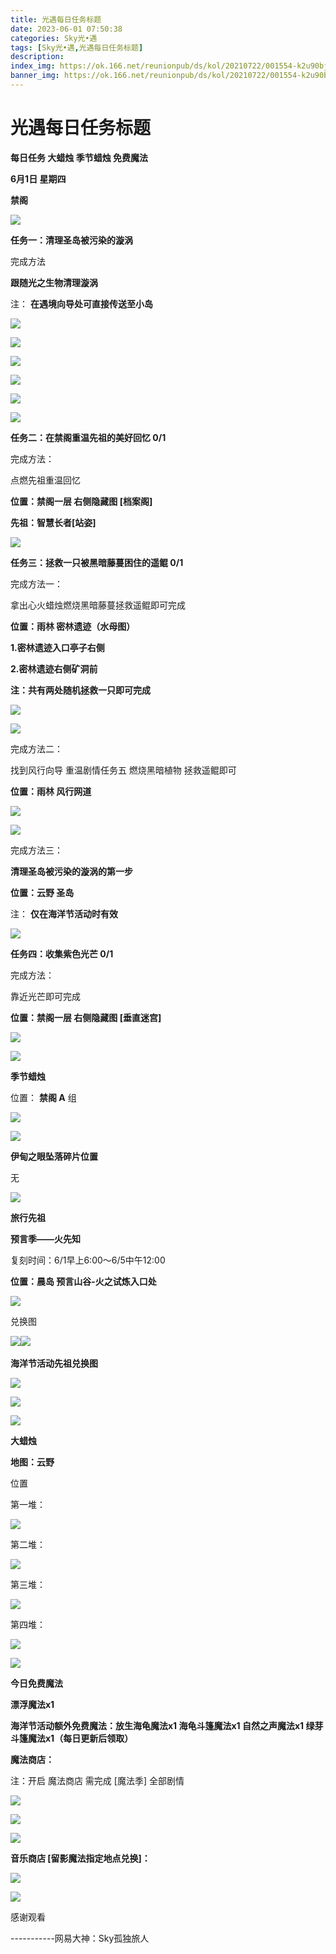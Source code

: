 ```yaml
---
title: 光遇每日任务标题
date: 2023-06-01 07:50:38
categories: Sky光•遇
tags: [Sky光•遇,光遇每日任务标题]
description: 
index_img: https://ok.166.net/reunionpub/ds/kol/20210722/001554-k2u90bj7ay.png?imageView&thumbnail=600x0&type=jpg
banner_img: https://ok.166.net/reunionpub/ds/kol/20210722/001554-k2u90bj7ay.png?imageView&thumbnail=600x0&type=jpg
---
```

# 光遇每日任务标题
**每日任务 大蜡烛 季节蜡烛 免费魔法**

 **6月1日 星期四**

 **禁阁**

![](https://img.166.net/reunionpub/ds/kol/20230601/001112-7n4sq10cew.jpg)

 **任务一：清理圣岛被污染的漩涡**

完成方法

 **跟随光之生物清理漩涡**

注： **在遇境向导处可直接传送至小岛**

![](https://img.166.net/reunionpub/ds/kol/20230531/235414-5cwiputdsy.jpg)

![](https://img.166.net/reunionpub/ds/kol/20230531/235423-g95j7msacu.jpg)

![](https://img.166.net/reunionpub/ds/kol/20230531/235430-sfm13d8l9k.jpg)

![](https://img.166.net/reunionpub/ds/kol/20230531/235438-qs5pa9v2t7.jpg)

![](https://img.166.net/reunionpub/ds/kol/20230531/235500-lfsavncqzd.jpg)

![](https://img.166.net/reunionpub/ds/kol/20230531/235508-8j0ul43esz.jpg)

 **任务二：在禁阁重温先祖的美好回忆 0/1**

完成方法：

点燃先祖重温回忆

 **位置：禁阁一层   右侧隐藏图 [档案阁]**

 **先祖：智慧长者[站姿]**

![](https://img.166.net/reunionpub/ds/kol/20230601/000521-opvq8kewjy.jpeg)

 **任务三：拯救一只被黑暗藤蔓困住的遥鲲 0/1**

完成方法一：

拿出心火蜡烛燃烧黑暗藤蔓拯救遥鲲即可完成

 **位置：雨林 密林遗迹（水母图）**

 **1.密林遗迹入口亭子右侧**

 **2.密林遗迹右侧矿洞前**

 **注：共有两处随机拯救一只即可完成**

![](https://img.166.net/reunionpub/ds/kol/20230601/000127-n6ih2bwzm7.jpeg)

![](https://img.166.net/reunionpub/ds/kol/20230601/000135-83n0urmdae.jpeg)

完成方法二：

找到风行向导 重温剧情任务五 燃烧黑暗植物 拯救遥鲲即可

 **位置：雨林 风行网道**

![](https://img.166.net/reunionpub/ds/kol/20230601/000143-vn264a51s0.jpeg)

![](https://img.166.net/reunionpub/ds/kol/20230601/000149-sh19lojmyn.jpeg)

完成方法三：

 **清理圣岛被污染的漩涡的第一步**

 **位置：云野 圣岛**

注： **仅在海洋节活动时有效**

![](https://img.166.net/reunionpub/ds/kol/20230601/000156-bc38jl7kw1.jpeg)

 **任务四：收集紫色光芒 0/1**

完成方法：

靠近光芒即可完成

 **位置：禁阁一层 右侧隐藏图 [垂直迷宫]**

![](https://img.166.net/reunionpub/ds/kol/20230601/000217-6k2i4shnrb.jpeg)

![](https://img.166.net/reunionpub/ds/kol/20230502/053253-tkp31d0r2j.png)

 **季节蜡烛**

位置： **禁阁 A** 组

![](https://img.166.net/reunionpub/ds/kol/20230531/235247-i92kzqfljm.png)

![](https://img.166.net/reunionpub/ds/kol/20230501/003537-boqnslm12s.png)

 **伊甸之眼坠落碎片位置**

无

![](https://img.166.net/reunionpub/ds/kol/20230501/003537-boqnslm12s.png)

 **旅行先祖**

 **预言季——火先知**

复刻时间：6/1早上6:00～6/5中午12:00

 **位置：晨岛 预言山谷-火之试炼入口处**

![](https://img.166.net/reunionpub/ds/kol/20230601/003149-9nrhui2m03.jpeg)

兑换图

![](https://img.166.net/reunionpub/ds/kol/20230601/003246-cgqy4r9nsa.jpg)﻿![](https://img.166.net/reunionpub/ds/kol/20230501/003537-boqnslm12s.png)

 **海洋节活动先祖兑换图**

![](https://img.166.net/reunionpub/ds/kol/20230520/040300-zap2jkovds.jpg)

![](https://img.166.net/reunionpub/ds/kol/20230520/040310-ofs4cbrjhq.jpg)

![](https://img.166.net/reunionpub/ds/kol/20230501/003537-boqnslm12s.png)

 **大蜡烛**

 **地图：云野**

位置

第一堆：

![](https://img.166.net/reunionpub/ds/kol/20230531/235546-sawyc3gr8p.jpeg)

第二堆：

![](https://img.166.net/reunionpub/ds/kol/20230531/235553-i15o8y4lwf.jpeg)

第三堆：

![](https://img.166.net/reunionpub/ds/kol/20230531/235600-pgjezn1usq.jpeg)

第四堆：

![](https://img.166.net/reunionpub/ds/kol/20230531/235607-ludsica8th.jpeg)

![](https://img.166.net/reunionpub/ds/kol/20221018/100256-wzutnocka0.png)

 **今日免费魔法**

 **漂浮魔法x1**

 **海洋节活动额外免费魔法：放生海龟魔法x1 海龟斗篷魔法x1 自然之声魔法x1 绿芽斗篷魔法x1（每日更新后领取）**

 **魔法商店：**

注：开启 魔法商店 需完成 [魔法季] 全部剧情

![](https://img.166.net/reunionpub/ds/kol/20221018/100559-oibznvdtus.png)

![](https://img.166.net/reunionpub/ds/kol/20230531/235710-8mahqvsfyd.jpeg)

![](https://img.166.net/reunionpub/ds/kol/20230520/024526-niy97hflvp.jpeg)

 **音乐商店 [留影魔法指定地点兑换]：**

![](https://img.166.net/reunionpub/ds/kol/20230529/003728-tes529zlmh.jpeg)

![](https://img.166.net/reunionpub/ds/kol/20230502/235738-ls601349yq.png)

感谢观看

\-----------网易大神：Sky孤独旅人

